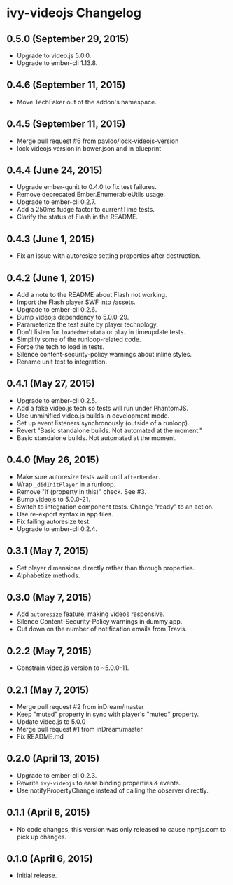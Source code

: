 # ivy-videojs Changelog

## 0.5.0 (September 29, 2015)

  * Upgrade to video.js 5.0.0.
  * Upgrade to ember-cli 1.13.8.

## 0.4.6 (September 11, 2015)

  * Move TechFaker out of the addon's namespace.

## 0.4.5 (September 11, 2015)

  * Merge pull request #6 from pavloo/lock-videojs-version
  * lock videojs version in bower.json and in blueprint

## 0.4.4 (June 24, 2015)

  * Upgrade ember-qunit to 0.4.0 to fix test failures.
  * Remove deprecated Ember.EnumerableUtils usage.
  * Upgrade to ember-cli 0.2.7.
  * Add a 250ms fudge factor to currentTime tests.
  * Clarify the status of Flash in the README.

## 0.4.3 (June 1, 2015)

  * Fix an issue with autoresize setting properties after destruction.

## 0.4.2 (June 1, 2015)

  * Add a note to the README about Flash not working.
  * Import the Flash player SWF into /assets.
  * Upgrade to ember-cli 0.2.6.
  * Bump videojs dependency to 5.0.0-29.
  * Parameterize the test suite by player technology.
  * Don't listen for `loadedmetadata` or `play` in timeupdate tests.
  * Simplify some of the runloop-related code.
  * Force the tech to load in tests.
  * Silence content-security-policy warnings about inline styles.
  * Rename unit test to integration.

## 0.4.1 (May 27, 2015)

  * Upgrade to ember-cli 0.2.5.
  * Add a fake video.js tech so tests will run under PhantomJS.
  * Use unminified video.js builds in development mode.
  * Set up event listeners synchronously (outside of a runloop).
  * Revert "Basic standalone builds. Not automated at the moment."
  * Basic standalone builds. Not automated at the moment.

## 0.4.0 (May 26, 2015)

  * Make sure autoresize tests wait until `afterRender`.
  * Wrap `_didInitPlayer` in a runloop.
  * Remove "if (property in this)" check. See #3.
  * Bump videojs to 5.0.0-21.
  * Switch to integration component tests. Change "ready" to an action.
  * Use re-export syntax in app files.
  * Fix failing autoresize test.
  * Upgrade to ember-cli 0.2.4.

## 0.3.1 (May 7, 2015)

  * Set player dimensions directly rather than through properties.
  * Alphabetize methods.

## 0.3.0 (May 7, 2015)

  * Add `autoresize` feature, making videos responsive.
  * Silence Content-Security-Policy warnings in dummy app.
  * Cut down on the number of notification emails from Travis.

## 0.2.2 (May 7, 2015)

  * Constrain video.js version to ~5.0.0-11.

## 0.2.1 (May 7, 2015)

  * Merge pull request #2 from inDream/master
  * Keep "muted" property in sync with player's "muted" property.
  * Update video.js to 5.0.0
  * Merge pull request #1 from inDream/master
  * Fix README.md

## 0.2.0 (April 13, 2015)

  * Upgrade to ember-cli 0.2.3.
  * Rewrite `ivy-videojs` to ease binding properties & events.
  * Use notifyPropertyChange instead of calling the observer directly.

## 0.1.1 (April 6, 2015)

  * No code changes, this version was only released to cause npmjs.com to pick up changes.

## 0.1.0 (April 6, 2015)

  * Initial release.
